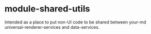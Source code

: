 # module-shared-utils

Intended as a place to put non-UI code to be shared between your-md universal-renderer-services and data-services.

